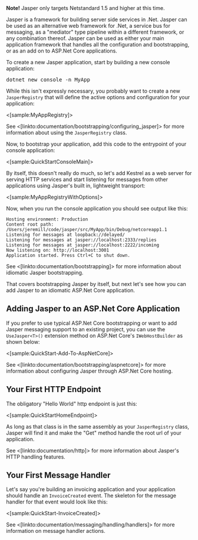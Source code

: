 <!--title: Getting Started-->

<div class="alert alert-info"><b>Note!</b> Jasper only targets Netstandard 1.5 and higher at this time.</div>

Jasper is a framework for building server side services in .Net. Jasper can be used as an alternative web framework for .Net, a service bus for messaging, as a "mediator" type
pipeline within a different framework, or any combination thereof. Jasper can be used as either your main application framework that handles all the configuration and bootstrapping, or as an add on to ASP.Net Core applications.

To create a new Jasper application, start by building a new console application:

<pre>dotnet new console -n MyApp</pre>

While this isn't expressly necessary, you probably want to create a new `JasperRegistry` that will define the active options and configuration for your application:

<[sample:MyAppRegistry]>

See <[linkto:documentation/bootstrapping/configuring_jasper]> for more information about using the `JasperRegistry` class.

Now, to bootstrap your application, add this code to the entrypoint of your console application:

<[sample:QuickStartConsoleMain]>

By itself, this doesn't really do much, so let's add Kestrel as a web server for serving HTTP services and start listening for messages from other applications using Jasper's built in, lightweight transport:

<[sample:MyAppRegistryWithOptions]>

Now, when you run the console application you should see output like this:

```
Hosting environment: Production
Content root path: /Users/jeremill/code/jasper/src/MyApp/bin/Debug/netcoreapp1.1
Listening for messages at loopback://delayed/
Listening for messages at jasper://localhost:2333/replies
Listening for messages at jasper://localhost:2222/incoming
Now listening on: http://localhost:3001
Application started. Press Ctrl+C to shut down.
```

See <[linkto:documentation/bootstrapping]> for more information about idiomatic Jasper bootstrapping.

That covers bootstrapping Jasper by itself, but next let's see how you can add Jasper
to an idiomatic ASP.Net Core application.

## Adding Jasper to an ASP.Net Core Application

If you prefer to use typical ASP.Net Core bootstrapping or want to add Jasper messaging support to an existing project, you can use the `UseJasper<T>()` extension method on ASP.Net Core's `IWebHostBuilder` as shown below:

<[sample:QuickStart-Add-To-AspNetCore]>

See <[linkto:documentation/bootstrapping/aspnetcore]> for more information about configuring Jasper through ASP.Net Core hosting.


## Your First HTTP Endpoint

The obligatory "Hello World" http endpoint is just this:

<[sample:QuickStartHomeEndpoint]>

As long as that class is in the same assembly as your `JasperRegistry` class, Jasper will find it and make the "Get" method handle the root url of your application.

See <[linkto:documentation/http]> for more information about Jasper's HTTP handling features.


## Your First Message Handler

Let's say you're building an invoicing application and your application should handle an
`InvoiceCreated` event. The skeleton for the message handler for that event would look like this:

<[sample:QuickStart-InvoiceCreated]>

See <[linkto:documentation/messaging/handling/handlers]> for more information on message handler actions.
